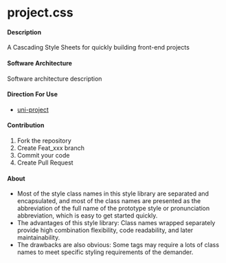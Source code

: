 # project.css

#### Description
A Cascading Style Sheets for quickly building front-end projects

#### Software Architecture
Software architecture description

#### Direction For Use

- [uni-project](uni-project/uni-project.md)

#### Contribution

1.  Fork the repository
2.  Create Feat_xxx branch
3.  Commit your code
4.  Create Pull Request

#### About
- Most of the style class names in this style library are separated and encapsulated, and most of the class names are presented as the abbreviation of the full name of the prototype style or pronunciation abbreviation, which is easy to get started quickly.
- The advantages of this style library: Class names wrapped separately provide high combination flexibility, code readability, and later maintainability.
- The drawbacks are also obvious: Some tags may require a lots of class names to meet specific styling requirements of the demander.
